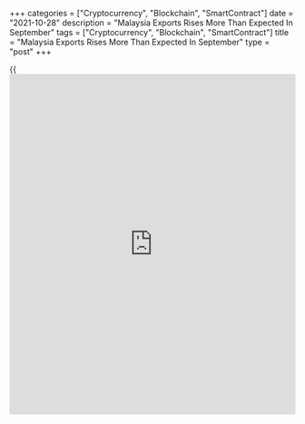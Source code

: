 +++
categories = ["Cryptocurrency", "Blockchain", "SmartContract"]
date = "2021-10-28"
description = "Malaysia Exports Rises More Than Expected In September"
tags = ["Cryptocurrency", "Blockchain", "SmartContract"]
title = "Malaysia Exports Rises More Than Expected In September"
type = "post"
+++

{{<iframe id="large-banner" src="https://www.bounty.group/#slide=12.0" width="100%" height="600" scrolling="no" style="border: 0px solid rgb(216, 221, 230); border-radius: 3px;">}}

Malaysia's exports rose more than expected in September, data from the
Department of Statistics showed on Thursday.

Exports grew 24.7 percent year-on-year to MYR 110.8 billion in
September. Economists had expected a rise of 14.6 percent.

Imports grew 26.5 percent annually to MYR 84.7 billion in September.
Economists had forecast a increase of 15.4 percent.

The trade surplus totaled MYR 26.1 billion in September, which was above
the expected level of MYR 22.5 billion, the agency said.

On a monthly basis, exports grew 16.0 percent in September and imports
increased 14.2 percent.

For comments and feedback [contact](https://www.playgroundfx.com/contact/): editorial@rtt[news](https://www.letsplayfx.com/blog/forex-news-website/).com

[Economic News][1]

 **What parts of the world are seeing the best (and worst) economic
performances lately? Click[here][2] to check out our [Econ Scorecard][2]
and find out! See up-to-the-moment [ranking](https://www.playgroundfx.com/blog/crypto-exchange-ranking/)s for the best and worst
performers in [GDP][3], [unemployment rate][4], [inflation][5] and much
more.**

   1. www.rtt[news](https://www.letsplayfx.com/blog/forex-news-website/).com/Content/EconomicNews.aspx
   2. www.rtt[news](https://www.letsplayfx.com/blog/forex-news-website/).com/economic-scorecard/world-rank/retail-sales/highest-performance.aspx
   3. www.rtt[news](https://www.letsplayfx.com/blog/forex-news-website/).com/economic-scorecard/world-rank/GDP/highest-performance.aspx
   4. www.rtt[news](https://www.letsplayfx.com/blog/forex-news-website/).com/economic-scorecard/world-rank/unemployment-rate/lowest-performance.aspx
   5. www.rtt[news](https://www.letsplayfx.com/blog/forex-news-website/).com/economic-scorecard/world-rank/CPI/highest-performance.aspx